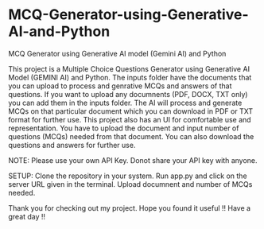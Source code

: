 # MCQ-Generator-using-Generative-AI-and-Python
MCQ Generator using Generative AI model (Gemini AI) and Python

This project is a Multiple Choice Questions Generator using Generative AI Model (GEMINI AI) and Python. The inputs folder have the documents that you can upload to process and genrative MCQs and answers of that questions. If you want to upload any documnents (PDF, DOCX, TXT only) you can add them in the inputs folder. The AI will process and generate MCQs on that particular document which you can download in PDF or TXT format for further use. 
This project also has an UI for comfortable use and representation. You have to upload the document and input number of questions (MCQs) needed from that document. 
You can also download the questions and answers for further use.

NOTE: Please use your own API Key. Donot share your API key with anyone.

SETUP: 
Clone the repository in your system.
Run app.py and click on the server URL given in the terminal.
Upload documnent and number of MCQs needed.

Thank you for checking out my project. Hope you found it useful !!
Have a great day !!
